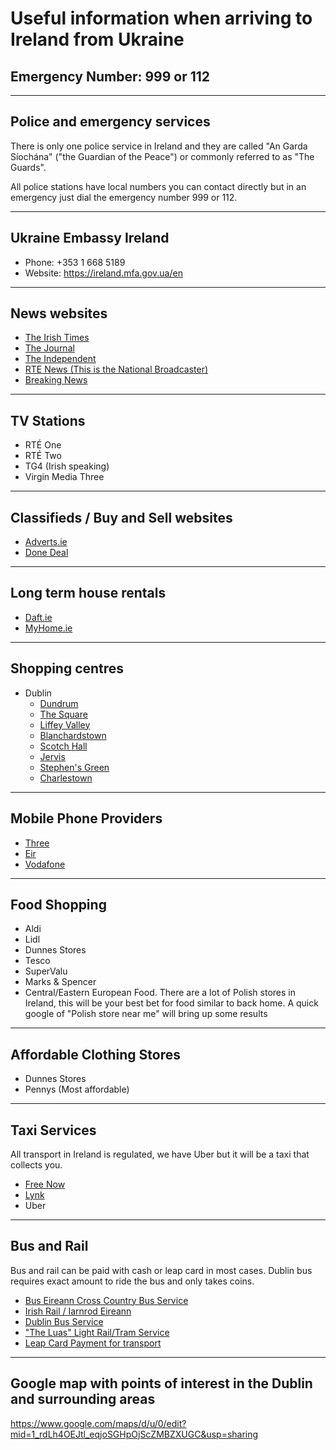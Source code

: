 # Useful information when arriving to Ireland from Ukraine

## Emergency Number: 999 or 112
___
## Police and emergency services
There is only one police service in Ireland and they are called "An Garda Síochána" ("the Guardian of the Peace") or commonly referred to as "The Guards". 

All police stations have local numbers you can contact directly but in an emergency just dial the emergency number 999 or 112.

___
## Ukraine Embassy Ireland
- Phone: +353 1 668 5189
- Website: https://ireland.mfa.gov.ua/en
___
## News websites
- [The Irish Times](https://www.irishtimes.com/)
- [The Journal](https://www.thejournal.ie/)
- [The Independent](https://www.independent.ie/)
- [RTE News (This is the National Broadcaster)](https://www.rte.ie/news/)
- [Breaking News](https://www.breakingnews.ie/)

___
## TV Stations
- RTÉ One
- RTÉ Two
- TG4 (Irish speaking)
- Virgin Media Three

___
## Classifieds / Buy and Sell websites
- [Adverts.ie](https://www.adverts.ie/)
- [Done Deal](https://donedeal.ie/)

___
## Long term house rentals
- [Daft.ie](https://www.daft.ie/)
- [MyHome.ie](https://www.myhome.ie/)

___
## Shopping centres
- Dublin
  - [Dundrum](https://www.google.com/maps?cid=4471038519515316187)
  - [The Square](https://www.google.com/maps?cid=624354886962873680)
  - [Liffey Valley](https://www.google.com/maps?cid=9238433777833854997)
  - [Blanchardstown](https://www.google.com/maps?cid=2231927890102376006)
  - [Scotch Hall](https://www.google.com/maps?cid=9002258826362067807)
  - [Jervis](https://goo.gl/maps/1U7CmTVTqiREstNz6)
  - [Stephen's Green](https://www.google.com/maps?cid=11657202380072722812)
  - [Charlestown](https://www.google.com/maps?cid=13593437809870624204)

___
## Mobile Phone Providers
- [Three](https://www.three.ie/)
- [Eir](https://www.eir.ie/mobile/network/)
- [Vodafone](https://n.vodafone.ie/network.html)

___
## Food Shopping
- Aldi
- Lidl
- Dunnes Stores
- Tesco
- SuperValu
- Marks & Spencer
- Central/Eastern European Food. There are a lot of Polish stores in Ireland, this will be your best bet for food similar to back home. A quick google of "Polish store near me" will bring up some results 

___
## Affordable Clothing Stores
- Dunnes Stores
- Pennys (Most affordable)
___
## Taxi Services
All transport in Ireland is regulated, we have Uber but it will be a taxi that collects you.

- [Free Now](https://free-now.com/)
- [Lynk](https://www.lynk.ie/)
- Uber

___
## Bus and Rail
Bus and rail can be paid with cash or leap card in most cases. Dublin bus requires exact amount to ride the bus and only takes coins. 
- [Bus Eireann Cross Country Bus Service](https://www.buseireann.ie/)
- [Irish Rail / Iarnrod Eireann](https://www.irishrail.ie/en-ie/)
- [Dublin Bus Service](http://www.dublinbus.ie/)
- ["The Luas" Light Rail/Tram Service](https://www.luas.ie/)
- [Leap Card Payment for transport](https://about.leapcard.ie/about)

___
## Google map with points of interest in the Dublin and surrounding areas
https://www.google.com/maps/d/u/0/edit?mid=1_rdLh4OEJtl_eqjoSGHpOjScZMBZXUGC&usp=sharing
